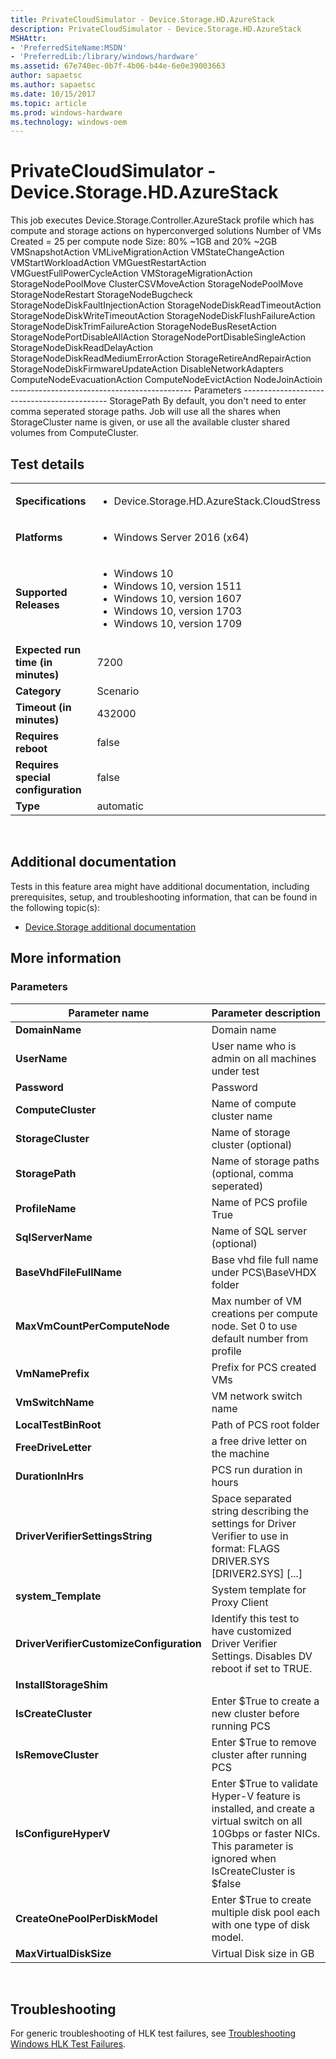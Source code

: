 ```yaml
---
title: PrivateCloudSimulator - Device.Storage.HD.AzureStack
description: PrivateCloudSimulator - Device.Storage.HD.AzureStack
MSHAttr:
- 'PreferredSiteName:MSDN'
- 'PreferredLib:/library/windows/hardware'
ms.assetid: 67e740ec-0b7f-4b06-b44e-6e0e39003663
author: sapaetsc
ms.author: sapaetsc
ms.date: 10/15/2017
ms.topic: article
ms.prod: windows-hardware
ms.technology: windows-oem
---
```


# <span id="p_hlk_test.b88a5ee6-81f3-4491-b2c8-f40107dab0c5"></span>PrivateCloudSimulator - Device.Storage.HD.AzureStack


This job executes Device.Storage.Controller.AzureStack profile which has compute and storage actions on hyperconverged solutions Number of VMs Created = 25 per compute node Size: 80% ~1GB and 20% ~2GB VMSnapshotAction VMLiveMigrationAction VMStateChangeAction VMStartWorkloadAction VMGuestRestartAction VMGuestFullPowerCycleAction VMStorageMigrationAction StorageNodePoolMove ClusterCSVMoveAction StorageNodePoolMove StorageNodeRestart StorageNodeBugcheck StorageNodeDiskFaultInjectionAction StorageNodeDiskReadTimeoutAction StorageNodeDiskWriteTimeoutAction StorageNodeDiskFlushFailureAction StorageNodeDiskTrimFailureAction StorageNodeBusResetAction StorageNodePortDisableAllAction StorageNodePortDisableSingleAction StorageNodeDiskReadDelayAction StorageNodeDiskReadMediumErrorAction StorageRetireAndRepairAction StorageNodeDiskFirmwareUpdateAction DisableNetworkAdapters ComputeNodeEvacuationAction ComputeNodeEvictAction NodeJoinActioin --------------------------------------------- Parameters -------------------------------------------- StoragePath By default, you don't need to enter comma seperated storage paths. Job will use all the shares when StorageCluster name is given, or use all the available cluster shared volumes from ComputeCluster.

## Test details
|||
|---|---|
| **Specifications**  | <ul><li>Device.Storage.HD.AzureStack.CloudStress</li></ul> |  
| **Platforms**   | <ul><li>Windows Server 2016 (x64)</li></ul> |
| **Supported Releases** | <ul><li>Windows 10</li><li>Windows 10, version 1511</li><li>Windows 10, version 1607</li><li>Windows 10, version 1703</li><li>Windows 10, version 1709</li></ul> |
|**Expected run time (in minutes)**| 7200 |
|**Category**| Scenario |
|**Timeout (in minutes)**| 432000 |
|**Requires reboot**| false |
|**Requires special configuration**| false |
|**Type**| automatic |

 

## <span id="Additional_documentation"></span><span id="additional_documentation"></span><span id="ADDITIONAL_DOCUMENTATION"></span>Additional documentation


Tests in this feature area might have additional documentation, including prerequisites, setup, and troubleshooting information, that can be found in the following topic(s):

-   [Device.Storage additional documentation](device-storage-additional-documentation.md)

## <span id="More_information"></span><span id="more_information"></span><span id="MORE_INFORMATION"></span>More information


### <span id="Parameters"></span><span id="parameters"></span><span id="PARAMETERS"></span>Parameters

| Parameter name                           | Parameter description                                                                                                                                                    |
|------------------------------------------|--------------------------------------------------------------------------------------------------------------------------------------------------------------------------|
| **DomainName**                           | Domain name                                                                                                                                                              |
| **UserName**                             | User name who is admin on all machines under test                                                                                                                        |
| **Password**                             | Password                                                                                                                                                                 |
| **ComputeCluster**                       | Name of compute cluster name                                                                                                                                             |
| **StorageCluster**                       | Name of storage cluster (optional)                                                                                                                                       |
| **StoragePath**                          | Name of storage paths (optional, comma seperated)                                                                                                                        |
| **ProfileName**                          | Name of PCS profile True                                                                                                                                                 |
| **SqlServerName**                        | Name of SQL server (optional)                                                                                                                                            |
| **BaseVhdFileFullName**                  | Base vhd file full name under PCS\\BaseVHDX folder                                                                                                                       |
| **MaxVmCountPerComputeNode**             | Max number of VM creations per compute node. Set 0 to use default number from profile                                                                                    |
| **VmNamePrefix**                         | Prefix for PCS created VMs                                                                                                                                               |
| **VmSwitchName**                         | VM network switch name                                                                                                                                                   |
| **LocalTestBinRoot**                     | Path of PCS root folder                                                                                                                                                  |
| **FreeDriveLetter**                      | a free drive letter on the machine                                                                                                                                       |
| **DurationInHrs**                        | PCS run duration in hours                                                                                                                                                |
| **DriverVerifierSettingsString**         | Space separated string describing the settings for Driver Verifier to use in format: FLAGS DRIVER.SYS \[DRIVER2.SYS\] \[...\]                                            |
| **system\_Template**                     | System template for Proxy Client                                                                                                                                         |
| **DriverVerifierCustomizeConfiguration** | Identify this test to have customized Driver Verifier Settings. Disables DV reboot if set to TRUE.                                                                       |
| **InstallStorageShim**                   |                                                                                                                                                                          |
| **IsCreateCluster**                      | Enter $True to create a new cluster before running PCS                                                                                                                   |
| **IsRemoveCluster**                      | Enter $True to remove cluster after running PCS                                                                                                                          |
| **IsConfigureHyperV**                    | Enter $True to validate Hyper-V feature is installed, and create a virtual switch on all 10Gbps or faster NICs. This parameter is ignored when IsCreateCluster is $false |
| **CreateOnePoolPerDiskModel**            | Enter $True to create multiple disk pool each with one type of disk model.                                                                                               |
| **MaxVirtualDiskSize**                   | Virtual Disk size in GB                                                                                                                                                  |

 

## <span id="Troubleshooting"></span><span id="troubleshooting"></span><span id="TROUBLESHOOTING"></span>Troubleshooting


For generic troubleshooting of HLK test failures, see [Troubleshooting Windows HLK Test Failures](..\user\troubleshooting-windows-hlk-test-failures.md).

 

 






